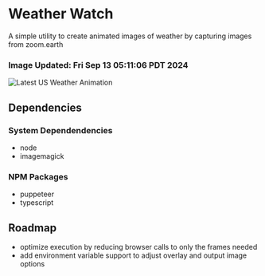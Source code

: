 # Weather Watch

A simple utility to create animated images of weather by capturing images from zoom.earth

### Image Updated: Fri Sep 13 05:11:06 PDT 2024

![Latest US Weather Animation](animations/2024-09-13.webp)

## Dependencies
### System Dependendencies
* node
* imagemagick
### NPM Packages
* puppeteer
* typescript

## Roadmap
* optimize execution by reducing browser calls to only the frames needed
* add environment variable support to adjust overlay and output image options
